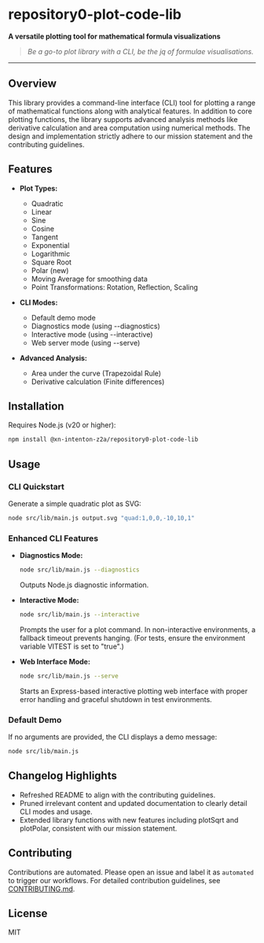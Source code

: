 # repository0-plot-code-lib

**A versatile plotting tool for mathematical formula visualizations**

> _Be a go-to plot library with a CLI, be the jq of formulae visualisations._

---

## Overview

This library provides a command-line interface (CLI) tool for plotting a range of mathematical functions along with analytical features. In addition to core plotting functions, the library supports advanced analysis methods like derivative calculation and area computation using numerical methods. The design and implementation strictly adhere to our mission statement and the contributing guidelines.

## Features

- **Plot Types:**
  - Quadratic
  - Linear
  - Sine
  - Cosine
  - Tangent
  - Exponential
  - Logarithmic
  - Square Root
  - Polar (new)
  - Moving Average for smoothing data
  - Point Transformations: Rotation, Reflection, Scaling

- **CLI Modes:**
  - Default demo mode
  - Diagnostics mode (using --diagnostics)
  - Interactive mode (using --interactive)
  - Web server mode (using --serve)

- **Advanced Analysis:**
  - Area under the curve (Trapezoidal Rule)
  - Derivative calculation (Finite differences)

## Installation

Requires Node.js (v20 or higher):

```bash
npm install @xn-intenton-z2a/repository0-plot-code-lib
```

## Usage

### CLI Quickstart

Generate a simple quadratic plot as SVG:

```bash
node src/lib/main.js output.svg "quad:1,0,0,-10,10,1"
```

### Enhanced CLI Features

- **Diagnostics Mode:**

  ```bash
  node src/lib/main.js --diagnostics
  ```
  Outputs Node.js diagnostic information.

- **Interactive Mode:**

  ```bash
  node src/lib/main.js --interactive
  ```
  Prompts the user for a plot command. In non-interactive environments, a fallback timeout prevents hanging. (For tests, ensure the environment variable VITEST is set to "true".)

- **Web Interface Mode:**

  ```bash
  node src/lib/main.js --serve
  ```
  Starts an Express-based interactive plotting web interface with proper error handling and graceful shutdown in test environments.

### Default Demo

If no arguments are provided, the CLI displays a demo message:

```bash
node src/lib/main.js
```

## Changelog Highlights

- Refreshed README to align with the contributing guidelines.
- Pruned irrelevant content and updated documentation to clearly detail CLI modes and usage.
- Extended library functions with new features including plotSqrt and plotPolar, consistent with our mission statement.

## Contributing

Contributions are automated. Please open an issue and label it as `automated` to trigger our workflows. For detailed contribution guidelines, see [CONTRIBUTING.md](CONTRIBUTING.md).

## License

MIT
